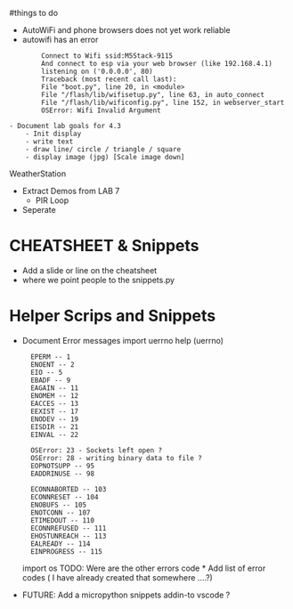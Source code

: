 #things to do 

* AutoWiFi and phone browsers does not yet work reliable
* autowifi has an error
```
        Connect to Wifi ssid:M5Stack-9115
        And connect to esp via your web browser (like 192.168.4.1)
        listening on ('0.0.0.0', 80)
        Traceback (most recent call last):
        File "boot.py", line 20, in <module>
        File "/flash/lib/wifisetup.py", line 63, in auto_connect
        File "/flash/lib/wificonfig.py", line 152, in webserver_start
        OSError: Wifi Invalid Argument
```
    - Document lab goals for 4.3 
        - Init display
        - write text 
        - draw line/ circle / triangle / square 
        - display image (jpg) [Scale image down] 

WeatherStation 
- Extract Demos from LAB 7 
    - PIR Loop
- Seperate


CHEATSHEET & Snippets 
======================
* Add a slide or line on the cheatsheet 
* where we point people to the snippets.py 



Helper Scrips and Snippets
==========================
* Document Error messages 
    import uerrno
    help (uerrno)

        EPERM -- 1
        ENOENT -- 2
        EIO -- 5
        EBADF -- 9
        EAGAIN -- 11
        ENOMEM -- 12
        EACCES -- 13
        EEXIST -- 17
        ENODEV -- 19
        EISDIR -- 21
        EINVAL -- 22

        OSError: 23 - Sockets left open ?
        OSError: 28 - writing binary data to file ?
        EOPNOTSUPP -- 95
        EADDRINUSE -- 98

        ECONNABORTED -- 103
        ECONNRESET -- 104
        ENOBUFS -- 105
        ENOTCONN -- 107
        ETIMEDOUT -- 110
        ECONNREFUSED -- 111
        EHOSTUNREACH -- 113
        EALREADY -- 114
        EINPROGRESS -- 115

    import os 
    TODO: Were are the other errors code 
        * Add list of error codes ( I have already created that somewhere ....?)


* FUTURE: Add a micropython snippets addin-to vscode ?


